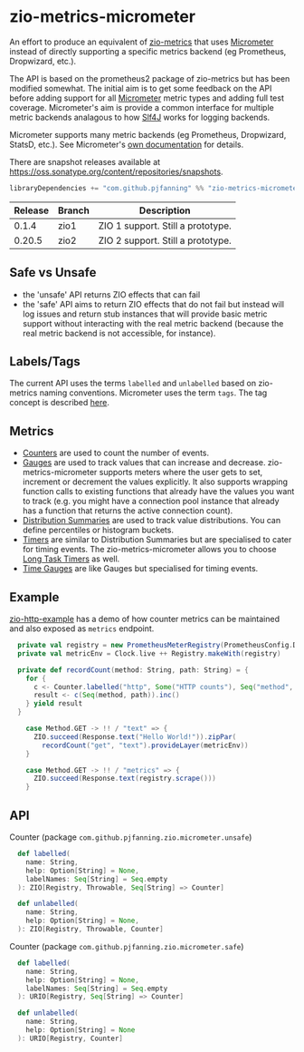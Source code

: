 # zio-metrics-micrometer
An effort to produce an equivalent of [zio-metrics](https://github.com/zio/zio-metrics) that uses [Micrometer](https://micrometer.io/) instead of directly supporting a specific metrics backend (eg Prometheus, Dropwizard, etc.).

The API is based on the prometheus2 package of zio-metrics but has been modified somewhat. The initial aim is to get some feedback on the API before adding support for all [Micrometer](https://micrometer.io/) metric types and adding full test coverage. Micrometer's aim is provide a common interface for multiple metric backends analagous to how [Slf4J](https://www.slf4j.org/) works for logging backends.

Micrometer supports many metric backends (eg Prometheus, Dropwizard, StatsD, etc.). See Micrometer's [own documentation](https://micrometer.io/docs) for details.

There are snapshot releases available at https://oss.sonatype.org/content/repositories/snapshots.

```scala
libraryDependencies += "com.github.pjfanning" %% "zio-metrics-micrometer" % "0.1.4"
```

| Release |Branch|Description|
|--------|---|---|
| 0.1.4  |zio1|ZIO 1 support. Still a prototype.|
| 0.20.5 |zio2|ZIO 2 support. Still a prototype.|

## Safe vs Unsafe
* the 'unsafe' API returns ZIO effects that can fail
* the 'safe' API aims to return ZIO effects that do not fail but instead will log issues and return stub instances that will provide basic metric support without interacting with the real metric backend (because the real metric backend is not accessible, for instance).

## Labels/Tags
The current API uses the terms `labelled` and `unlabelled` based on zio-metrics naming conventions. Micrometer uses the term `tags`. The tag concept is described [here](https://micrometer.io/docs/concepts#_naming_meters).

## Metrics
* [Counters](https://micrometer.io/docs/concepts#_counters) are used to count the number of events.
* [Gauges](https://micrometer.io/docs/concepts#_gauges) are used to track values that can increase and decrease. zio-metrics-micrometer supports meters where the user gets to set, increment or decrement the values explicitly. It also supports wrapping function calls to existing functions that already have the values you want to track (e.g. you might have a connection pool instance that already has a function that returns the active connection count).
* [Distribution Summaries](https://micrometer.io/docs/concepts#_distribution_summaries) are used to track value distributions. You can define percentiles or histogram buckets.
* [Timers](https://micrometer.io/docs/concepts#_timers) are similar to Distribution Summaries but are specialised to cater for timing events. The zio-metrics-micrometer allows you to choose [Long Task Timers](https://micrometer.io/docs/concepts#_long_task_timers) as well.
* [Time Gauges](https://micrometer.io/docs/concepts#_timegauge) are like Gauges but specialised for timing events.

## Example

[zio-http-example](https://github.com/pjfanning/zio-http-example) has a demo of how counter metrics can be maintained and also exposed as `metrics` endpoint.

```scala
  private val registry = new PrometheusMeterRegistry(PrometheusConfig.DEFAULT)
  private val metricEnv = Clock.live ++ Registry.makeWith(registry)

  private def recordCount(method: String, path: String) = {
    for {
      c <- Counter.labelled("http", Some("HTTP counts"), Seq("method", "path"))
      result <- c(Seq(method, path)).inc()
    } yield result
  }
```

```scala
    case Method.GET -> !! / "text" => {
      ZIO.succeed(Response.text("Hello World!")).zipPar(
        recordCount("get", "text").provideLayer(metricEnv))
    }
```    

```scala
    case Method.GET -> !! / "metrics" => {
      ZIO.succeed(Response.text(registry.scrape()))
    }
```

## API

Counter (package `com.github.pjfanning.zio.micrometer.unsafe`)
```scala
  def labelled(
    name: String,
    help: Option[String] = None,
    labelNames: Seq[String] = Seq.empty
  ): ZIO[Registry, Throwable, Seq[String] => Counter]

  def unlabelled(
    name: String,
    help: Option[String] = None,
  ): ZIO[Registry, Throwable, Counter]
```

Counter (package `com.github.pjfanning.zio.micrometer.safe`)
```scala
  def labelled(
    name: String,
    help: Option[String] = None,
    labelNames: Seq[String] = Seq.empty
  ): URIO[Registry, Seq[String] => Counter]

  def unlabelled(
    name: String,
    help: Option[String] = None
  ): URIO[Registry, Counter]
```


